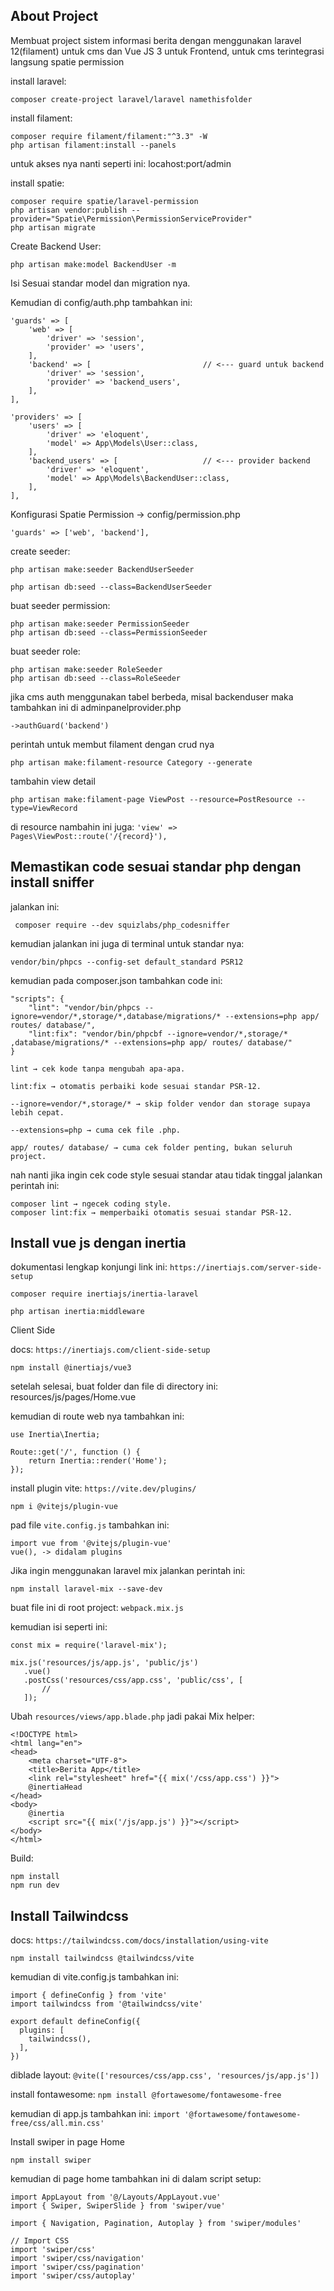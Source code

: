 ## About Project

Membuat project sistem informasi berita dengan menggunakan laravel 12(filament) untuk cms dan Vue JS 3 untuk Frontend, untuk cms terintegrasi langsung spatie permission

install laravel:
```
composer create-project laravel/laravel namethisfolder
```

install filament:

```
composer require filament/filament:"^3.3" -W
php artisan filament:install --panels
```

untuk akses nya nanti seperti ini: locahost:port/admin

install spatie:

```
composer require spatie/laravel-permission
php artisan vendor:publish --provider="Spatie\Permission\PermissionServiceProvider"
php artisan migrate
```

Create Backend User:

```
php artisan make:model BackendUser -m
```

Isi Sesuai standar model dan migration nya.

Kemudian di config/auth.php tambahkan ini:

```
'guards' => [
    'web' => [
        'driver' => 'session',
        'provider' => 'users',
    ],
    'backend' => [                         // <--- guard untuk backend
        'driver' => 'session',
        'provider' => 'backend_users',
    ],
],

'providers' => [
    'users' => [
        'driver' => 'eloquent',
        'model' => App\Models\User::class,
    ],
    'backend_users' => [                   // <--- provider backend
        'driver' => 'eloquent',
        'model' => App\Models\BackendUser::class,
    ],
],

```

Konfigurasi Spatie Permission -> config/permission.php

``
'guards' => ['web', 'backend'],
``

create seeder:
```
php artisan make:seeder BackendUserSeeder
```

```
php artisan db:seed --class=BackendUserSeeder

```

buat seeder permission: 
```
php artisan make:seeder PermissionSeeder
php artisan db:seed --class=PermissionSeeder

```

buat seeder role:
```
php artisan make:seeder RoleSeeder
php artisan db:seed --class=RoleSeeder
```

jika cms auth menggunakan tabel berbeda, misal backenduser
maka tambahkan ini di adminpanelprovider.php

``
 ->authGuard('backend')    
 ``

 perintah untuk membut filament dengan crud nya

 ```
 php artisan make:filament-resource Category --generate

 ```

 tambahin view detail

 ```
 php artisan make:filament-page ViewPost --resource=PostResource --type=ViewRecord

 ```

 di resource nambahin ini juga:
 ``
 'view' => Pages\ViewPost::route('/{record}'),
 ``

 ## Memastikan code sesuai standar php dengan install sniffer

jalankan ini:

```
 composer require --dev squizlabs/php_codesniffer
```

kemudian jalankan ini juga di terminal untuk standar nya:

```
vendor/bin/phpcs --config-set default_standard PSR12

```

kemudian pada composer.json tambahkan code ini:

```
"scripts": {
    "lint": "vendor/bin/phpcs --ignore=vendor/*,storage/*,database/migrations/* --extensions=php app/ routes/ database/",
    "lint:fix": "vendor/bin/phpcbf --ignore=vendor/*,storage/* ,database/migrations/* --extensions=php app/ routes/ database/"
}
```

```
lint → cek kode tanpa mengubah apa-apa.

lint:fix → otomatis perbaiki kode sesuai standar PSR-12.

--ignore=vendor/*,storage/* → skip folder vendor dan storage supaya lebih cepat.

--extensions=php → cuma cek file .php.

app/ routes/ database/ → cuma cek folder penting, bukan seluruh project.

```

nah nanti jika ingin cek code style sesuai standar atau tidak tinggal jalankan perintah ini:

```
composer lint → ngecek coding style.
composer lint:fix → memperbaiki otomatis sesuai standar PSR-12.
```

## Install vue js dengan inertia

dokumentasi lengkap konjungi link ini: `https://inertiajs.com/server-side-setup`

```
composer require inertiajs/inertia-laravel
```
``
php artisan inertia:middleware
``

Client Side

docs: `https://inertiajs.com/client-side-setup`

```
npm install @inertiajs/vue3
```

setelah selesai, buat folder dan file di directory ini: resources/js/pages/Home.vue

kemudian di route web nya tambahkan ini:

```
use Inertia\Inertia;

Route::get('/', function () {
    return Inertia::render('Home');
});

```

install plugin vite: `https://vite.dev/plugins/`

```
npm i @vitejs/plugin-vue
```

pad file `vite.config.js` tambahkan ini:

```
import vue from '@vitejs/plugin-vue'
vue(), -> didalam plugins

```

Jika ingin menggunakan laravel mix jalankan perintah ini:

```
npm install laravel-mix --save-dev

```

buat file ini di root project: `webpack.mix.js`

kemudian isi seperti ini:

```
const mix = require('laravel-mix');

mix.js('resources/js/app.js', 'public/js')
   .vue()
   .postCss('resources/css/app.css', 'public/css', [
       //
   ]);
```

Ubah `resources/views/app.blade.php` jadi pakai Mix helper:

```
<!DOCTYPE html>
<html lang="en">
<head>
    <meta charset="UTF-8">
    <title>Berita App</title>
    <link rel="stylesheet" href="{{ mix('/css/app.css') }}">
    @inertiaHead
</head>
<body>
    @inertia
    <script src="{{ mix('/js/app.js') }}"></script>
</body>
</html>

```

Build:

```
npm install
npm run dev

```

## Install Tailwindcss
docs: `https://tailwindcss.com/docs/installation/using-vite`
```
npm install tailwindcss @tailwindcss/vite
```

kemudian di vite.config.js tambahkan ini:
```
import { defineConfig } from 'vite'
import tailwindcss from '@tailwindcss/vite'

export default defineConfig({
  plugins: [
    tailwindcss(),
  ],
})
```

diblade layout: `@vite(['resources/css/app.css', 'resources/js/app.js'])` 

install fontawesome: `npm install @fortawesome/fontawesome-free`

kemudian di app.js tambahkan ini: `import '@fortawesome/fontawesome-free/css/all.min.css'`


Install swiper in page Home

```
npm install swiper

```

kemudian di page home tambahkan ini di dalam script setup:

```
import AppLayout from '@/Layouts/AppLayout.vue'
import { Swiper, SwiperSlide } from 'swiper/vue'

import { Navigation, Pagination, Autoplay } from 'swiper/modules'

// Import CSS
import 'swiper/css'
import 'swiper/css/navigation'
import 'swiper/css/pagination'
import 'swiper/css/autoplay'
```


